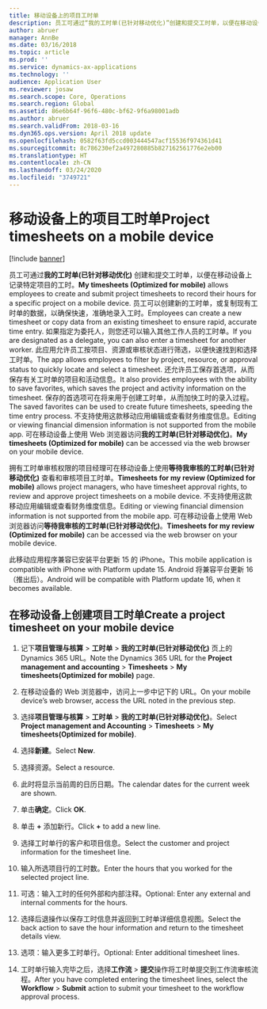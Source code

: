 ```yaml
---
title: 移动设备上的项目工时单
description: 员工可通过“我的工时单(已针对移动优化)”创建和提交工时单，以便在移动设备上记录特定项目的工时。
author: abruer
manager: AnnBe
ms.date: 03/16/2018
ms.topic: article
ms.prod: ''
ms.service: dynamics-ax-applications
ms.technology: ''
audience: Application User
ms.reviewer: josaw
ms.search.scope: Core, Operations
ms.search.region: Global
ms.assetid: 86e6b64f-96f6-480c-bf62-9f6a98001adb
ms.author: abruer
ms.search.validFrom: 2018-03-16
ms.dyn365.ops.version: April 2018 update
ms.openlocfilehash: 0582f63fd5ccd003444547acf15536f974361d41
ms.sourcegitcommit: 8c786230ef2a497280885b827162561776e2eb00
ms.translationtype: HT
ms.contentlocale: zh-CN
ms.lasthandoff: 03/24/2020
ms.locfileid: "3749721"
---
```

# <a name="project-timesheets-on-a-mobile-device"></a><span data-ttu-id="9da10-103">移动设备上的项目工时单</span><span class="sxs-lookup"><span data-stu-id="9da10-103">Project timesheets on a mobile device</span></span>

[!include [banner](../includes/banner.md)]

<span data-ttu-id="9da10-104">员工可通过**我的工时单(已针对移动优化)** 创建和提交工时单，以便在移动设备上记录特定项目的工时。</span><span class="sxs-lookup"><span data-stu-id="9da10-104">**My timesheets (Optimized for mobile)** allows employees to create and submit project timesheets to record their hours for a specific project on a mobile device.</span></span> <span data-ttu-id="9da10-105">员工可以创建新的工时单，或复制现有工时单的数据，以确保快速，准确地录入工时。</span><span class="sxs-lookup"><span data-stu-id="9da10-105">Employees can create a new timesheet or copy data from an existing timesheet to ensure rapid, accurate time entry.</span></span> <span data-ttu-id="9da10-106">如果指定为委托人，则您还可以输入其他工作人员的工时单。</span><span class="sxs-lookup"><span data-stu-id="9da10-106">If you are designated as a delegate, you can also enter a timesheet for another worker.</span></span> <span data-ttu-id="9da10-107">此应用允许员工按项目、资源或审核状态进行筛选，以便快速找到和选择工时单。</span><span class="sxs-lookup"><span data-stu-id="9da10-107">The app allows employees to filter by project, resource, or approval status to quickly locate and select a timesheet.</span></span> <span data-ttu-id="9da10-108">还允许员工保存首选项，从而保存有关工时单的项目和活动信息。</span><span class="sxs-lookup"><span data-stu-id="9da10-108">It also provides employees with the ability to save favorites, which saves the project and activity information on the timesheet.</span></span> <span data-ttu-id="9da10-109">保存的首选项可在将来用于创建工时单，从而加快工时的录入过程。</span><span class="sxs-lookup"><span data-stu-id="9da10-109">The saved favorites can be used to create future timesheets, speeding the time entry process.</span></span> <span data-ttu-id="9da10-110">不支持使用这款移动应用编辑或查看财务维度信息。</span><span class="sxs-lookup"><span data-stu-id="9da10-110">Editing or viewing financial dimension information is not supported from the mobile app.</span></span> <span data-ttu-id="9da10-111">可在移动设备上使用 Web 浏览器访问**我的工时单(已针对移动优化)**。</span><span class="sxs-lookup"><span data-stu-id="9da10-111">**My timesheets (Optimized for mobile)** can be accessed via the web browser on your mobile device.</span></span>

<span data-ttu-id="9da10-112">拥有工时单审核权限的项目经理可在移动设备上使用**等待我审核的工时单(已针对移动优化)** 查看和审核项目工时单。</span><span class="sxs-lookup"><span data-stu-id="9da10-112">**Timesheets for my review (Optimized for mobile)** allows project managers, who have timesheet approval rights, to review and approve project timesheets on a mobile device.</span></span> <span data-ttu-id="9da10-113">不支持使用这款移动应用编辑或查看财务维度信息。</span><span class="sxs-lookup"><span data-stu-id="9da10-113">Editing or viewing financial dimension information is not supported from the mobile app.</span></span> <span data-ttu-id="9da10-114">可在移动设备上使用 Web 浏览器访问**等待我审核的工时单(已针对移动优化)**。</span><span class="sxs-lookup"><span data-stu-id="9da10-114">**Timesheets for my review (Optimized for mobile)** can be accessed via the web browser on your mobile device.</span></span>

<span data-ttu-id="9da10-115">此移动应用程序兼容已安装平台更新 15 的 iPhone。</span><span class="sxs-lookup"><span data-stu-id="9da10-115">This mobile application is compatible with iPhone with Platform update 15.</span></span>
<span data-ttu-id="9da10-116">Android 将兼容平台更新 16（推出后）。</span><span class="sxs-lookup"><span data-stu-id="9da10-116">Android will be compatible with Platform update 16, when it becomes available.</span></span>

## <a name="create-a-project-timesheet-on-your-mobile-device"></a><span data-ttu-id="9da10-117">在移动设备上创建项目工时单</span><span class="sxs-lookup"><span data-stu-id="9da10-117">Create a project timesheet on your mobile device</span></span>

1.  <span data-ttu-id="9da10-118">记下**项目管理与核算** \> **工时单** \> **我的工时单(已针对移动优化)** 页上的 Dynamics 365 URL。</span><span class="sxs-lookup"><span data-stu-id="9da10-118">Note the Dynamics 365 URL for the **Project management and accounting** \> **Timesheets** \> **My timesheets(Optimized for mobile)** page.</span></span>

2.  <span data-ttu-id="9da10-119">在移动设备的 Web 浏览器中，访问上一步中记下的 URL。</span><span class="sxs-lookup"><span data-stu-id="9da10-119">On your mobile device’s web browser, access the URL noted in the previous step.</span></span>
 
3.  <span data-ttu-id="9da10-120">选择**项目管理与核算** \> **工时单** \> **我的工时单(已针对移动优化)**。</span><span class="sxs-lookup"><span data-stu-id="9da10-120">Select **Project management and Accounting** \> **Timesheets** \> **My timesheets(Optimized for mobile)**.</span></span>

4.  <span data-ttu-id="9da10-121">选择**新建**。</span><span class="sxs-lookup"><span data-stu-id="9da10-121">Select **New**.</span></span>

5.  <span data-ttu-id="9da10-122">选择资源。</span><span class="sxs-lookup"><span data-stu-id="9da10-122">Select a resource.</span></span>

6.  <span data-ttu-id="9da10-123">此时将显示当前周的日历日期。</span><span class="sxs-lookup"><span data-stu-id="9da10-123">The calendar dates for the current week are shown.</span></span>

7.  <span data-ttu-id="9da10-124">单击**确定**。</span><span class="sxs-lookup"><span data-stu-id="9da10-124">Click **OK**.</span></span>

8.  <span data-ttu-id="9da10-125">单击 **+** 添加新行。</span><span class="sxs-lookup"><span data-stu-id="9da10-125">Click **+** to add a new line.</span></span>

9.  <span data-ttu-id="9da10-126">选择工时单行的客户和项目信息。</span><span class="sxs-lookup"><span data-stu-id="9da10-126">Select the customer and project information for the timesheet line.</span></span>

10. <span data-ttu-id="9da10-127">输入所选项目行的工时数。</span><span class="sxs-lookup"><span data-stu-id="9da10-127">Enter the hours that you worked for the selected project line.</span></span>

11. <span data-ttu-id="9da10-128">可选：输入工时的任何外部和内部注释。</span><span class="sxs-lookup"><span data-stu-id="9da10-128">Optional: Enter any external and internal comments for the hours.</span></span>

12. <span data-ttu-id="9da10-129">选择后退操作以保存工时信息并返回到工时单详细信息视图。</span><span class="sxs-lookup"><span data-stu-id="9da10-129">Select the back action to save the hour information and return to the timesheet details view.</span></span>

13. <span data-ttu-id="9da10-130">选项：输入更多工时单行。</span><span class="sxs-lookup"><span data-stu-id="9da10-130">Optional: Enter additional timesheet lines.</span></span>

14. <span data-ttu-id="9da10-131">工时单行输入完毕之后，选择**工作流** \> **提交**操作将工时单提交到工作流审核流程。</span><span class="sxs-lookup"><span data-stu-id="9da10-131">After you have completed entering the timesheet lines, select the **Workflow** \> **Submit** action to submit your timesheet to the workflow approval process.</span></span>

